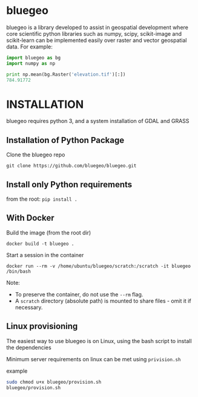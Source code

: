 # bluegeo

bluegeo is a library developed to assist in geospatial development where core scientific python libraries
such as numpy, scipy, scikit-image and scikit-learn can be implemented easily over raster and vector geospatial
data. For example:

```python
import bluegeo as bg
import numpy as np

print np.mean(bg.Raster('elevation.tif')[:])
784.91772
```

# INSTALLATION

bluegeo requires python 3, and a system installation of GDAL and GRASS

## Installation of Python Package

Clone the bluegeo repo

`git clone https://github.com/bluegeo/bluegeo.git`

## Install only Python requirements

from the root:
`pip install .`

## With Docker

Build the image (from the root dir)

`docker build -t bluegeo .`

Start a session in the container

```
docker run --rm -v /home/ubuntu/bluegeo/scratch:/scratch -it bluegeo /bin/bash
```

Note:

- To preserve the container, do not use the `--rm` flag.
- A `scratch` directory (absolute path) is mounted to share files - omit it if necessary.

## Linux provisioning

The easiest way to use bluegeo is on Linux, using the bash script to install the dependencies

Minimum server requirements on linux can be met using `privision.sh`

example

```bash
sudo chmod u+x bluegeo/provision.sh
bluegeo/provision.sh
```
